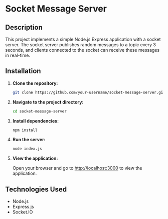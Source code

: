 # Socket Message Server

## Description
This project implements a simple Node.js Express application with a socket server. The socket server publishes random messages to a topic every 3 seconds, and clients connected to the socket can receive these messages in real-time.

## Installation

1. **Clone the repository:**

    ```bash
    git clone https://github.com/your-username/socket-message-server.git
    ```

2. **Navigate to the project directory:**

    ```bash
    cd socket-message-server
    ```

3. **Install dependencies:**

    ```bash
    npm install
    ```

4. **Run the server:**

    ```bash
    node index.js
    ```

5. **View the application:**

    Open your browser and go to [http://localhost:3000](http://localhost:3000) to view the application.

## Technologies Used

- Node.js
- Express.js
- Socket.IO


